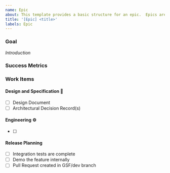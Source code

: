 ```yaml
---
name: Epic
about: This template provides a basic structure for an epic.  Epics are used to describe a new feature or bigger piece of functionality to be developed.
title: '[Epic] <title>'
labels: Epic
---
```


### Goal

_Introduction_

### Success Metrics

### Work Items

#### Design and Specification 📔

- [ ] Design Document
- [ ] Architectural Decision Record(s)

#### Engineering ⚙️

- [ ] <User Stories>

#### Release Planning

- [ ] Integration tests are complete
- [ ] Demo the feature internally
- [ ] Pull Request created in GSF/dev branch